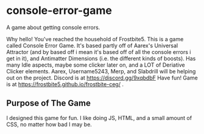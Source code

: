 # console-error-game
A game about getting console errors.

Why hello! You've reached the household of Frostbite5. This is a game called Console Error Game. It's based partly off of Aarex's Universal Attractor (and by based off i mean it's based off of all the console errors i get in it), and Antimatter Dimensions (i.e. the different kinds of boosts). Has many Idle aspects, maybe some clicker later on, and a LOT of Deriative Clicker elements.
Aarex, Username5243, Merp, and Slabdrill will be helping out on the project.
Discord is at https://discord.gg/9xqbdbF
Have fun! Game is at https://frostbite5.github.io/frostbite-ceg/ .

## Purpose of The Game

I designed this game for fun. I like doing JS, HTML, and a small amount of CSS, no matter how bad I may be.
